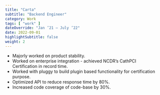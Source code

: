 ```yaml
---
title: "Carta"
subtitle: "Backend Engineer"
category: Work
tags: [ "work" ]
dateOverride: "Jan ’21 – July ’22"
date: 2022-09-01
highlightSubtitle: false
weight: 2
---
```


- Majorly worked on product stability.
- Worked on enterprise integration - achieved NCDR’s CathPCI Certification in record time.
- Worked with pluggy to build plugin based functionality for certification purpose.
- Optimized API to reduce response time by 80%.
- Increased code coverage of code-base by 30%.